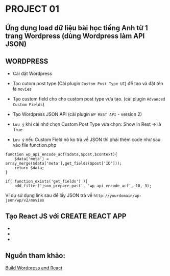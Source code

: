 # PROJECT 01

## Ứng dụng load dữ liệu bài học tiếng Anh từ 1 trang Wordpress (dùng Wordpress làm API JSON)

## WORDPRESS

* Cài đặt Wordpress
* Tạo cutom post type (Cài plugin `Custom Post Type UI`) để tạo và đặt tên là `movies`
* Tạo custom field cho cho custom post type vừa tạo. (cài plugin `Advanced Custom Fields`)
* Tạo Wordpress JSON API (cài plugin `WP REST API` - version 2)

* `Lưu ý` khi cài nhớ chọn Custom Post Type vừa chọn: Show in Rest => là True
* `Lưu ý` nếu Custom Field nó ko trả về JSON thì phải thêm code như sau vào file function.php
```
function wp_api_encode_acf($data,$post,$context){
	$data['meta'] = array_merge($data['meta'],get_fields($post['ID']));
	return $data;
}

if( function_exists('get_fields') ){
	add_filter('json_prepare_post', 'wp_api_encode_acf', 10, 3);

```

Ví dụ sử dụng link sau để lấy JSON trả về
`http://yourdomain/wp-json/wp/v2/movies`


## Tạo React JS với CREATE REACT APP

* 
* 
*

##

## Nguồn tham khảo:
[Build Wordpress and React](https://codepen.io/jchiatt/post/headless-wordpress-with-react-complete-tutorial?utm_content=buffera9add&utm_medium=social&utm_source=facebook.com&utm_campaign=buffer)